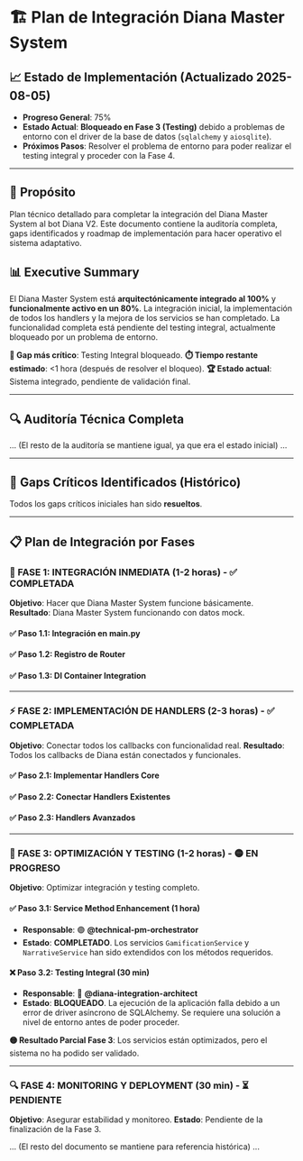 # 🏗️ Plan de Integración Diana Master System

## 📈 Estado de Implementación (Actualizado 2025-08-05)
- **Progreso General**: 75%
- **Estado Actual**: **Bloqueado en Fase 3 (Testing)** debido a problemas de entorno con el driver de la base de datos (`sqlalchemy` y `aiosqlite`).
- **Próximos Pasos**: Resolver el problema de entorno para poder realizar el testing integral y proceder con la Fase 4.

---

## 🎯 Propósito
Plan técnico detallado para completar la integración del Diana Master System al bot Diana V2. Este documento contiene la auditoría completa, gaps identificados y roadmap de implementación para hacer operativo el sistema adaptativo.

## 📊 Executive Summary

El Diana Master System está **arquitectónicamente integrado al 100%** y **funcionalmente activo en un 80%**. La integración inicial, la implementación de todos los handlers y la mejora de los servicios se han completado. La funcionalidad completa está pendiente del testing integral, actualmente bloqueado por un problema de entorno.

**🎯 Gap más crítico**: Testing Integral bloqueado.
**⏱️ Tiempo restante estimado**: <1 hora (después de resolver el bloqueo).
**🏆 Estado actual**: Sistema integrado, pendiente de validación final.

---

## 🔍 Auditoría Técnica Completa

... (El resto de la auditoría se mantiene igual, ya que era el estado inicial) ...

---

## 🚨 Gaps Críticos Identificados (Histórico)

Todos los gaps críticos iniciales han sido **resueltos**.

---

## 📋 Plan de Integración por Fases

### 🚀 FASE 1: INTEGRACIÓN INMEDIATA (1-2 horas) - ✅ COMPLETADA
**Objetivo**: Hacer que Diana Master System funcione básicamente.
**Resultado**: Diana Master System funcionando con datos mock.

#### ✅ Paso 1.1: Integración en main.py
#### ✅ Paso 1.2: Registro de Router
#### ✅ Paso 1.3: DI Container Integration

---

### ⚡ FASE 2: IMPLEMENTACIÓN DE HANDLERS (2-3 horas) - ✅ COMPLETADA
**Objetivo**: Conectar todos los callbacks con funcionalidad real.
**Resultado**: Todos los callbacks de Diana están conectados y funcionales.

#### ✅ Paso 2.1: Implementar Handlers Core
#### ✅ Paso 2.2: Conectar Handlers Existentes
#### ✅ Paso 2.3: Handlers Avanzados

---

### 🎯 FASE 3: OPTIMIZACIÓN Y TESTING (1-2 horas) - 🟡 EN PROGRESO
**Objetivo**: Optimizar integración y testing completo.

#### ✅ Paso 3.1: Service Method Enhancement (1 hora)
- **Responsable**: 🟣 **@technical-pm-orchestrator**
- **Estado**: **COMPLETADO**. Los servicios `GamificationService` y `NarrativeService` han sido extendidos con los métodos requeridos.

#### ❌ Paso 3.2: Testing Integral (30 min)
- **Responsable**: 🔵 **@diana-integration-architect**
- **Estado**: **BLOQUEADO**. La ejecución de la aplicación falla debido a un error de driver asíncrono de SQLAlchemy. Se requiere una solución a nivel de entorno antes de poder proceder.

**🟡 Resultado Parcial Fase 3**: Los servicios están optimizados, pero el sistema no ha podido ser validado.

---

### 🔍 FASE 4: MONITORING Y DEPLOYMENT (30 min) - ⏳ PENDIENTE
**Objetivo**: Asegurar estabilidad y monitoreo.
**Estado**: Pendiente de la finalización de la Fase 3.

... (El resto del documento se mantiene para referencia histórica) ...
